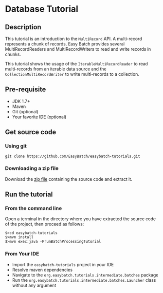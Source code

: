 # Database Tutorial

## Description

This tutorial is an introduction to the `MultiRecord` API. A multi-record represents a chunk of records.
 Easy Batch provides several MultiRecordReaders and MultiRecordWriters to read and write records in chunks.
 
This tutorial shows the usage of the `IterableMultiRecordReader` to read multi-records from an iterable data source
and the `CollectionMultiRecordWriter` to write multi-records to a collection.

## Pre-requisite

* JDK 1.7+
* Maven
* Git (optional)
* Your favorite IDE (optional)

## Get source code

### Using git

`git clone https://github.com/EasyBatch/easybatch-tutorials.git`

### Downloading a zip file

Download the [zip file](https://github.com/EasyBatch/easybatch-tutorials/archive/master.zip) containing the source code and extract it.

## Run the tutorial

### From the command line

Open a terminal in the directory where you have extracted the source code of the project, then proceed as follows:

```
$>cd easybatch-tutorials
$>mvn install
$>mvn exec:java -PrunBatchProcessingTutorial
```

### From Your IDE

* Import the `easybatch-tutorials` project in your IDE
* Resolve maven dependencies
* Navigate to the `org.easybatch.tutorials.intermediate.batches` package
* Run the `org.easybatch.tutorials.intermediate.batches.Launcher` class without any argument
